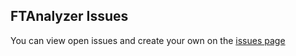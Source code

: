## FTAnalyzer Issues

You can view open issues and create your own on the [issues page](https://github.com/ShammyLevva/FTAnalyzer/issues)
